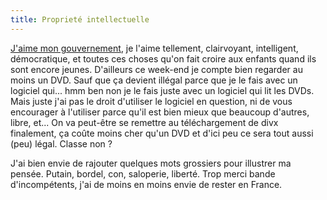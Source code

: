 ```yaml
---
title: Proprieté intellectuelle
---
```


[J'aime mon gouvernement](http://www.kwyxz.org/weblog/?p=883), je l'aime
tellement, clairvoyant, intelligent, démocratique, et toutes ces choses qu'on
fait croire aux enfants quand ils sont encore jeunes. D'ailleurs ce week-end
je compte bien regarder au moins un DVD. Sauf que ça devient illégal parce que
je le fais avec un logiciel qui... hmm ben non je le fais juste avec un
logiciel qui lit les DVDs. Mais juste j'ai pas le droit d'utiliser le logiciel
en question, ni de vous encourager à l'utiliser parce qu'il est bien mieux que
beaucoup d'autres, libre, et... On va peut-être se remettre au téléchargement
de divx finalement, ça coûte moins cher qu'un DVD et d'ici peu ce sera tout
aussi (peu) légal. Classe non ?

J'ai bien envie de rajouter quelques mots grossiers pour illustrer ma pensée.
Putain, bordel, con, saloperie, liberté. Trop merci bande d'incompétents, j'ai
de moins en moins envie de rester en France.

